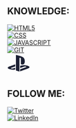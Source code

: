 
## KNOWLEDGE:
[![HTML5](https://img.shields.io/badge/HTML5-E34F26?style=for-the-badge&logo=HTML5&logoColor=white&labelColor=101010)]()
</br>
[![CSS](https://img.shields.io/badge/CSS-1572B6?style=for-the-badge&logo=CSS3&logoColor=white&labelColor=101010)]()
</br>
[![JAVASCRIPT](https://img.shields.io/badge/JAVASCRIPT-F7DF1E?style=for-the-badge&logo=JavaScript&logoColor=white&labelColor=101010)]()
</br>
[![GIT](https://img.shields.io/badge/GIT-F05032?style=for-the-badge&logo=Git&logoColor=white&labelColor=101010)]()
</br>
<svg fill="#1C2033" width="52" height="52" viewBox="0 0 64 64" xmlns="http://www.w3.org/2000/svg"><path d="M38.7992 15.7V30.6C45.0992 33.7 49.9992 30.6 49.9992 22.6C49.9992 14.4 46.9992 10.8 38.5992 7.8C35.1992 6.7 28.9992 4.8 24.6992 4V48.6L34.7992 51.8V14.5C34.7992 12.7 35.5992 11.5 36.8992 12C38.3992 12.3 38.7992 14 38.7992 15.7Z"/><path d="M58.8016 35.3999C54.6016 33.8999 49.2016 33.2999 44.9016 33.6999C40.5016 34.0999 37.4016 35.1999 37.4016 35.1999L36.7016 35.4999V41.4999L47.5016 37.6999C49.3016 36.9999 52.0016 36.8999 53.5016 37.3999C55.0016 37.7999 54.8016 38.7999 52.9016 39.4999L36.6016 45.0999V50.9999L58.7016 43.0999C58.7016 43.0999 61.7016 41.9999 62.9016 40.3999C64.1016 39.0999 63.6016 36.9999 58.8016 35.3999Z"/><path d="M2.69967 38.8C0.499668 40.5 1.29967 43.3 6.19967 44.7C11.3997 46.4 16.6997 46.8 21.6997 46C21.9997 46 22.3997 45.9 22.6997 45.9V40.7L17.5997 42.5C15.7997 43.2 13.0997 43.3 11.5997 42.8C10.0997 42.4 10.2997 41.4 12.2997 40.7L22.6997 37V31L8.19967 36.2C8.29967 36.1 4.79967 37.2 2.69967 38.8Z"/></svg>




## FOLLOW ME:

[![Twitter](https://img.shields.io/badge/Twitter-@JL_Roble-1DA1F2?style=for-the-badge&logo=twitter&logoColor=white&labelColor=101010)](https://twitter.com/JL_Roble)
</br>
[![LinkedIn](https://img.shields.io/badge/LinkedIn-Jose_Luís_Robledo-0077B5?style=for-the-badge&logo=linkedin&logoColor=white&labelColor=101010)](https://www.linkedin.com/in/jose-luis-robledo-587062146/)










<!--
**Robledogar/robledogar** is a ✨ _special_ ✨ repository because its `README.md` (this file) appears on your GitHub profile.

Here are some ideas to get you started:

- 🔭 I’m currently working on ...
- 🌱 I’m currently learning ...
- 👯 I’m looking to collaborate on ...
- 🤔 I’m looking for help with ...
- 💬 Ask me about ...
- 📫 How to reach me: ...
- 😄 Pronouns: ...
- ⚡ Fun fact: ...
-->
